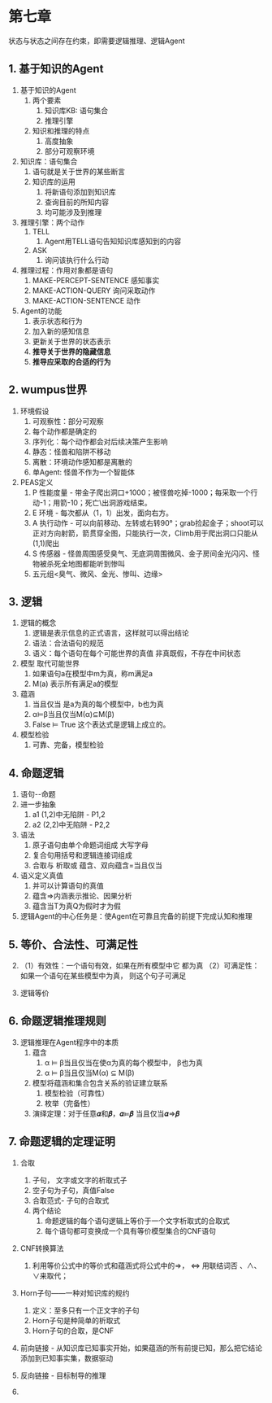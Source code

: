 # 第七章
状态与状态之间存在约束，即需要逻辑推理、逻辑Agent

## 1. 基于知识的Agent
1. 基于知识的Agent
   1. 两个要素
      1. 知识库KB: 语句集合
      2. 推理引擎
   2. 知识和推理的特点
      1. 高度抽象
      2. 部分可观察环境
2. 知识库：语句集合
   1. 语句就是关于世界的某些断言
   2. 知识库的运用
      1. 将新语句添加到知识库
      2. 查询目前的所知内容
      3. 均可能涉及到推理
3. 推理引擎：两个动作
   1. TELL
      1. Agent用TELL语句告知知识库感知到的内容
   2. ASK
      1. 询问该执行什么行动
4. 推理过程：作用对象都是语句
   1. MAKE-PERCEPT-SENTENCE 感知事实
   2. MAKE-ACTION-QUERY 询问采取动作
   3. MAKE-ACTION-SENTENCE 动作
5. Agent的功能
   1. 表示状态和行为
   2. 加入新的感知信息
   3. 更新关于世界的状态表示
   4. **推导关于世界的隐藏信息**
   5. **推导应采取的合适的行为**
   
## 2. wumpus世界
1. 环境假设
   1. 可观察性：部分可观察
   2. 每个动作都是确定的
   3. 序列化：每个动作都会对后续决策产生影响
   4. 静态：怪兽和陷阱不移动
   5. 离散：环境动作感知都是离散的
   6. 单Agent: 怪兽不作为一个智能体
2. PEAS定义
   1. P 性能度量 - 带金子爬出洞口+1000；被怪兽吃掉-1000；每采取一个行动-1；用箭-10；死亡\出洞游戏结束。
   2. E 环境 - 每次都从（1，1）出发，面向右方。
   3. A 执行动作 - 可以向前移动、左转或右转90°；grab捡起金子；shoot可以正对方向射箭，箭贯穿全图，只能执行一次，Climb用于爬出洞口只能从(1,1)爬出
   4. S 传感器 - 怪兽周围感受臭气、无底洞周围微风、金子房间金光闪闪、怪物被杀死全地图都能听到惨叫
   5. 五元组<臭气、微风、金光、惨叫、边缘>

## 3. 逻辑
1. 逻辑的概念
   1. 逻辑是表示信息的正式语言，这样就可以得出结论
   2. 语法：合法语句的规范
   3. 语义：每个语句在每个可能世界的真值 非真既假，不存在中间状态
2. 模型 取代可能世界
   1. 如果语句a在模型中m为真，称m满足a
   2. M(a) 表示所有满足a的模型
3. 蕴涵
   1. 当且仅当 是a为真的每个模型中，b也为真
   2. α⊨β当且仅当M(α)⊆M(β)
   3. False ⊨ True 这个表达式是逻辑上成立的。
4. 模型检验
   1. 可靠、完备，模型检验

## 4. 命题逻辑
1. 语句--命题
2. 进一步抽象
   1. a1 (1,2)中无陷阱 - P1,2
   2. a2 (2,2)中无陷阱 - P2,2
3. 语法
   1. 原子语句由单个命题词组成 大写字母
   2. 复合句用括号和逻辑连接词组成
   3. 合取与 析取或 蕴含、双向蕴含=当且仅当
4. 语义定义真值
   1. 并可以计算语句的真值
   2. 蕴含=>内涵表示推论、因果分析
   3. 蕴含当T为真Q为假时才为假
5. 逻辑Agent的中心任务是：使Agent在可靠且完备的前提下完成认知和推理

## 5. 等价、合法性、可满足性
2. （1）有效性：一个语句有效，如果在所有模型中它
都为真
（2）可满足性：如果一个语句在某些模型中为真，
则这个句子可满足

3. 逻辑等价

## 6. 命题逻辑推理规则
3. 逻辑推理在Agent程序中的本质
   1. 蕴含  
      1. α ⊨ β当且仅当在使α为真的每个模型中， β也为真
      2. α ⊨ β当且仅当M(α) ⊆ M(β)
   2. 模型将蕴涵和集合包含关系的验证建立联系
      1. 模型检验（可靠性）
      2. 枚举（完备性）
   3. 演绎定理：对于任意𝜶和𝜷，𝜶⊨𝜷 当且仅当𝜶⇒𝜷

## 7. 命题逻辑的定理证明
1. 合取
   1. 子句， 文字或文字的析取式子
   2. 空子句为子句，真值False
   3. 合取范式- 子句的合取式 
   4. 两个结论
      1. 命题逻辑的每个语句逻辑上等价于一个文字析取式的合取式
      2. 每个语句都可变换成一个具有等价模型集合的CNF语句

2. CNF转换算法
   1. 利用等价公式中的等价式和蕴涵式将公式中的⇒， ⇔ 用联结词否 、∧、∨来取代；

3. Horn子句——一种对知识库的规约
   1. 定义：至多只有一个正文字的子句
   2. Horn子句是种简单的析取式
   3. Horn子句的合取，是CNF

4. 前向链接 - 从知识库已知事实开始，如果蕴涵的所有前提已知，那么把它结论添加到已知事实集，数据驱动
5. 反向链接 - 目标制导的推理
6. 
